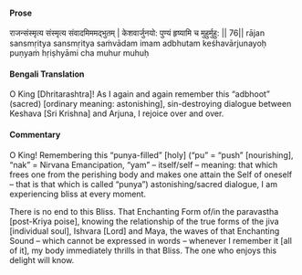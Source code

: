 #### Prose 

राजन्संस्मृत्य संस्मृत्य संवादमिममद्भुतम् |
केशवार्जुनयो: पुण्यं हृष्यामि च मुहुर्मुहु: || 76||
rājan sansmṛitya sansmṛitya saṁvādam imam adbhutam
keśhavārjunayoḥ puṇyaṁ hṛiṣhyāmi cha muhur muhuḥ

 #### Bengali Translation 

O King [Dhritarashtra]! As I again and again remember this “adbhoot” (sacred) [ordinary meaning: astonishing], sin-destroying dialogue between Keshava [Sri Krishna] and Arjuna, I rejoice over and over.

 #### Commentary 

O King! Remembering this “punya-filled” [holy] (“pu” = “push” [nourishing], “nak” = Nirvana Emancipation, “yam” – itself/self – meaning: that which frees one from the perishing body and makes one attain the Self of oneself – that is that which is called “punya”) astonishing/sacred dialogue, I am experiencing bliss at every moment.

There is no end to this Bliss. That Enchanting Form of/in the paravastha [post-Kriya poise], knowing the relationship of the true forms of the jiva [individual soul], Ishvara [Lord] and Maya, the waves of that Enchanting Sound – which cannot be expressed in words – whenever I remember it [all of it], my body immediately thrills in that Bliss. The one who enjoys this delight will know.